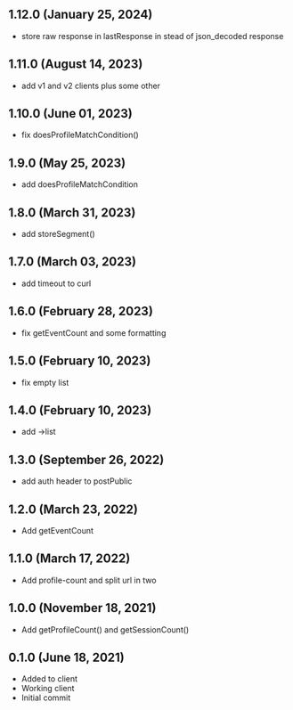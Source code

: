 ## 1.12.0 (January 25, 2024)
  - store raw response in lastResponse in stead of json_decoded response

## 1.11.0 (August 14, 2023)
  - add v1 and v2 clients plus some other

## 1.10.0 (June 01, 2023)
  - fix doesProfileMatchCondition()

## 1.9.0 (May 25, 2023)
  - add doesProfileMatchCondition

## 1.8.0 (March 31, 2023)
  - add storeSegment()

## 1.7.0 (March 03, 2023)
  - add timeout to curl

## 1.6.0 (February 28, 2023)
  - fix getEventCount and some formatting

## 1.5.0 (February 10, 2023)
  - fix empty list

## 1.4.0 (February 10, 2023)
  - add ->list

## 1.3.0 (September 26, 2022)
  - add auth header to postPublic

## 1.2.0 (March 23, 2022)
  - Add getEventCount

## 1.1.0 (March 17, 2022)
  - Add profile-count and split url in two

## 1.0.0 (November 18, 2021)
  - Add getProfileCount() and getSessionCount()

## 0.1.0 (June 18, 2021)
  - Added to client
  - Working client
  - Initial commit

